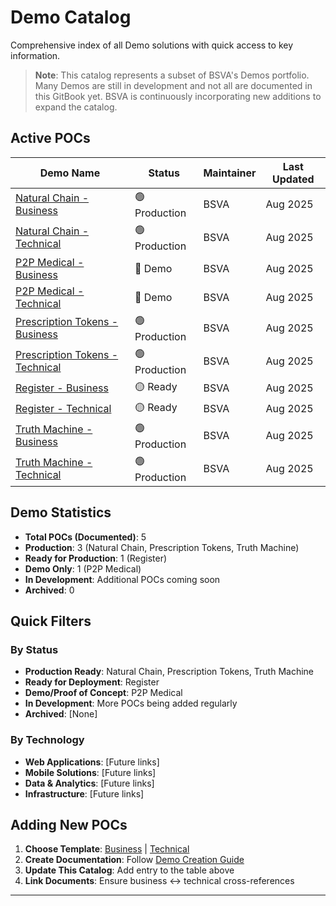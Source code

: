 # Demo Catalog

Comprehensive index of all Demo solutions with quick access to key information.

> **Note**: This catalog represents a subset of BSVA's Demos portfolio. Many Demos are still in development and not all are documented in this GitBook yet. BSVA is continuously incorporating new additions to expand the catalog.

## Active POCs

| Demo Name                             | Status        | Maintainer | Last Updated |
|---------------------------------------|---------------|------------|--------------|
| [Natural Chain - Business](demo-catalog/natural-chain/business-natural-chain.md)       | 🟢 Production | BSVA       | Aug 2025     |
| [Natural Chain - Technical](demo-catalog/natural-chain/technical-natural-chain.md)     | 🟢 Production | BSVA       | Aug 2025     |
| [P2P Medical - Business](demo-catalog/p2p-medical/business-p2p-medical.md)            | 🔵 Demo       | BSVA       | Aug 2025     |
| [P2P Medical - Technical](demo-catalog/p2p-medical/technical-p2p-medical.md)          | 🔵 Demo       | BSVA       | Aug 2025     |
| [Prescription Tokens - Business](demo-catalog/prescription-tokens/business-prescription-tokens.md) | 🟢 Production | BSVA | Aug 2025     |
| [Prescription Tokens - Technical](demo-catalog/prescription-tokens/technical-prescription-tokens.md) | 🟢 Production | BSVA | Aug 2025     |
| [Register - Business](demo-catalog/register/business-register.md)                     | 🟡 Ready      | BSVA       | Aug 2025     |
| [Register - Technical](demo-catalog/register/technical-register.md)                   | 🟡 Ready      | BSVA       | Aug 2025     |
| [Truth Machine - Business](demo-catalog/truth-machine/business-truth-machine.md)      | 🟢 Production | BSVA       | Aug 2025     |
| [Truth Machine - Technical](demo-catalog/truth-machine/technical-truth-machine.md)    | 🟢 Production | BSVA       | Aug 2025     |

## Demo Statistics

- **Total POCs (Documented)**: 5
- **Production**: 3 (Natural Chain, Prescription Tokens, Truth Machine)
- **Ready for Production**: 1 (Register)
- **Demo Only**: 1 (P2P Medical)
- **In Development**: Additional POCs coming soon
- **Archived**: 0

## Quick Filters

### By Status
- **Production Ready**: Natural Chain, Prescription Tokens, Truth Machine
- **Ready for Deployment**: Register
- **Demo/Proof of Concept**: P2P Medical
- **In Development**: More POCs being added regularly
- **Archived**: [None]

### By Technology
- **Web Applications**: [Future links]
- **Mobile Solutions**: [Future links]
- **Data & Analytics**: [Future links]
- **Infrastructure**: [Future links]

## Adding New POCs

1. **Choose Template**: [Business](../templates/demos/business-template.md) | [Technical](../templates/demos/technical-template.md)
2. **Create Documentation**: Follow [Demo Creation Guide](../getting-started/creating-pocs.md)
3. **Update This Catalog**: Add entry to the table above
4. **Link Documents**: Ensure business ↔ technical cross-references

---
